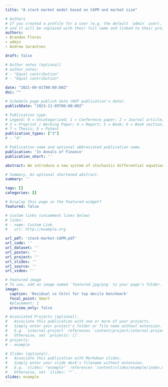 ```yaml
---
title: "A stock market model based on CAPM and market size"

# Authors
# If you created a profile for a user (e.g. the default `admin` user), write the username (folder name) here 
# and it will be replaced with their full name and linked to their profile.
authors:
- Brandon Flores
- admin
- Andrew Sarantsev

draft: false

# Author notes (optional)
# author_notes:
# - "Equal contribution"
# - "Equal contribution"

date: "2021-09-01T00:00:00Z"
doi: ""

# Schedule page publish date (NOT publication's date).
publishDate: "2023-11-05T00:00:00Z"

# Publication type.
# Legend: 0 = Uncategorized; 1 = Conference paper; 2 = Journal article;
# 3 = Preprint / Working Paper; 4 = Report; 5 = Book; 6 = Book section;
# 7 = Thesis; 8 = Patent
publication_types: ["3"]
# - "4"

# Publication name and optional abbreviated publication name.
publication: 'In Annals of Finance'
publication_short: ''

abstract: We introduce a new system of stochastic differential equations which models dependence of market beta and unsystematic risk upon size, measured by market capitalization. We fit our model using size deciles data from Kenneth French’s data library. This model is somewhat similar to generalized volatility-stabilized models. The novelty of our work is twofold. First, we take into account the difference between price and total returns (in other words, between market size and wealth processes). Second, we work with actual market data. We study the long-term properties of this system of equations, and reproduce observed linearity of the capital distribution curve. In the “Appendix”, we analyze size-based real-world index funds.

# Summary. An optional shortened abstract.
summary: ''

tags: []
categories: []

# Display this page in the Featured widget?
featured: false

# Custom links (uncomment lines below)
# links:
# - name: Custom Link
#   url: http://example.org

url_pdf: 'stock-market-CAPM.pdf'
url_code: ''
url_dataset: ''
url_poster: ''
url_project: ''
url_slides: ''
url_source: ''
url_video: ''

# Featured image
# To use, add an image named `featured.jpg/png` to your page's folder. 
image:
  caption: 'Residual vs Ck(n) for top decile benchmark'
  focal_point: Smart
  #placement: 1
  preview_only: false

# Associated Projects (optional).
#   Associate this publication with one or more of your projects.
#   Simply enter your project's folder or file name without extension.
#   E.g. `internal-project` references `content/project/internal-project/index.md`.
#   Otherwise, set `projects: []`.
# projects:
# - example

# Slides (optional).
#   Associate this publication with Markdown slides.
#   Simply enter your slide deck's filename without extension.
#   E.g. `slides: "example"` references `content/slides/example/index.md`.
#   Otherwise, set `slides: ""`.
slides: example
---
```

